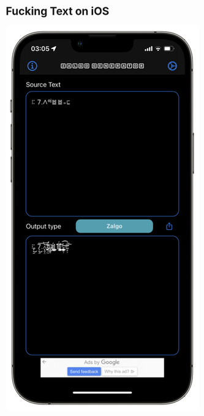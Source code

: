 # Fucking Text on iOS

![Zalgo Generator for iOS](https://github.com/extratone/bilge/raw/main/images/zalgogeneratorforios.png)

